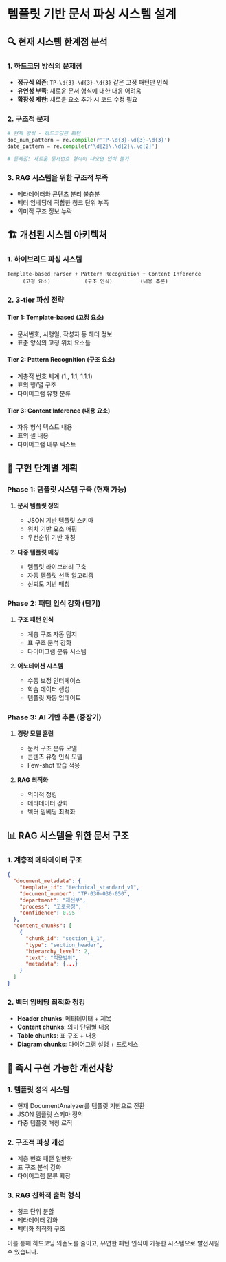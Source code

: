# 템플릿 기반 문서 파싱 시스템 설계

## 🔍 현재 시스템 한계점 분석

### 1. 하드코딩 방식의 문제점
- **정규식 의존**: `TP-\d{3}-\d{3}-\d{3}` 같은 고정 패턴만 인식
- **유연성 부족**: 새로운 문서 형식에 대한 대응 어려움
- **확장성 제한**: 새로운 요소 추가 시 코드 수정 필요

### 2. 구조적 문제
```python
# 현재 방식 - 하드코딩된 패턴
doc_num_pattern = re.compile(r'TP-\d{3}-\d{3}-\d{3}')
date_pattern = re.compile(r'\d{2}\.\d{2}\.\d{2}')

# 문제점: 새로운 문서번호 형식이 나오면 인식 불가
```

### 3. RAG 시스템을 위한 구조적 부족
- 메타데이터와 콘텐츠 분리 불충분
- 벡터 임베딩에 적합한 청크 단위 부족
- 의미적 구조 정보 누락

## 🏗️ 개선된 시스템 아키텍처

### 1. 하이브리드 파싱 시스템
```
Template-based Parser + Pattern Recognition + Content Inference
     (고정 요소)           (구조 인식)         (내용 추론)
```

### 2. 3-tier 파싱 전략

#### Tier 1: Template-based (고정 요소)
- 문서번호, 시행일, 작성자 등 헤더 정보
- 표준 양식의 고정 위치 요소들

#### Tier 2: Pattern Recognition (구조 요소)
- 계층적 번호 체계 (1., 1.1, 1.1.1)
- 표의 행/열 구조
- 다이어그램 유형 분류

#### Tier 3: Content Inference (내용 요소)
- 자유 형식 텍스트 내용
- 표의 셀 내용
- 다이어그램 내부 텍스트

## 🔧 구현 단계별 계획

### Phase 1: 템플릿 시스템 구축 (현재 가능)
1. **문서 템플릿 정의**
   - JSON 기반 템플릿 스키마
   - 위치 기반 요소 매핑
   - 우선순위 기반 매칭

2. **다중 템플릿 매칭**
   - 템플릿 라이브러리 구축
   - 자동 템플릿 선택 알고리즘
   - 신뢰도 기반 매칭

### Phase 2: 패턴 인식 강화 (단기)
1. **구조 패턴 인식**
   - 계층 구조 자동 탐지
   - 표 구조 분석 강화
   - 다이어그램 분류 시스템

2. **어노테이션 시스템**
   - 수동 보정 인터페이스
   - 학습 데이터 생성
   - 템플릿 자동 업데이트

### Phase 3: AI 기반 추론 (중장기)
1. **경량 모델 훈련**
   - 문서 구조 분류 모델
   - 콘텐츠 유형 인식 모델
   - Few-shot 학습 적용

2. **RAG 최적화**
   - 의미적 청킹
   - 메타데이터 강화
   - 벡터 임베딩 최적화

## 📊 RAG 시스템을 위한 문서 구조

### 1. 계층적 메타데이터 구조
```json
{
  "document_metadata": {
    "template_id": "technical_standard_v1",
    "document_number": "TP-030-030-050",
    "department": "제선부",
    "process": "고로공정",
    "confidence": 0.95
  },
  "content_chunks": [
    {
      "chunk_id": "section_1_1",
      "type": "section_header",
      "hierarchy_level": 2,
      "text": "적용범위",
      "metadata": {...}
    }
  ]
}
```

### 2. 벡터 임베딩 최적화 청킹
- **Header chunks**: 메타데이터 + 제목
- **Content chunks**: 의미 단위별 내용
- **Table chunks**: 표 구조 + 내용
- **Diagram chunks**: 다이어그램 설명 + 프로세스

## 🚀 즉시 구현 가능한 개선사항

### 1. 템플릿 정의 시스템
- 현재 DocumentAnalyzer를 템플릿 기반으로 전환
- JSON 템플릿 스키마 정의
- 다중 템플릿 매칭 로직

### 2. 구조적 파싱 개선
- 계층 번호 패턴 일반화
- 표 구조 분석 강화
- 다이어그램 분류 확장

### 3. RAG 친화적 출력 형식
- 청크 단위 분할
- 메타데이터 강화
- 벡터화 최적화 구조

이를 통해 하드코딩 의존도를 줄이고, 유연한 패턴 인식이 가능한 시스템으로 발전시킬 수 있습니다.